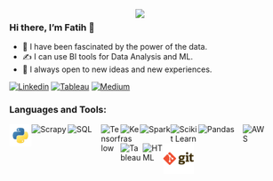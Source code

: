 ﻿<img src="https://github-readme-stats.vercel.app/api?username=fidanfatih&show_icons=true&theme=buefy" align='right' width="55%">

### Hi there, I’m Fatih 👋
- :100: I have been fascinated by the power of the data.
- :writing_hand: I can use BI tools for Data Analysis and ML.
- :handshake: I always open to new ideas and new experiences.


[![Linkedin](https://img.shields.io/badge/linkedin-%230077B5.svg?&style=for-the-badge&logo=linkedin&logoColor=white)]( https://www.linkedin.com/in/fatihfidan/)
[![Tableau](https://img.shields.io/badge/tableau-%2312100E.svg?&style=for-the-badge&logo=tableau&logoColor=orange)]( https://public.tableau.com/profile/fatih.fidan#!/)
[![Medium](https://img.shields.io/badge/medium-%2312100E.svg?&style=for-the-badge&logo=medium&logoColor=white)](https://medium.com/@fatihfidan)
<!--
**fidanfatih/ fidanfatih** is a ✨ _special_ ✨ repository because its `README.md` (this file) appears on your GitHub profile.

Here are some ideas to get you started:


- 💬 Ask me about anything that you want to learn

-->


### Languages and Tools:


<img align="left" alt="Python" width="40px" src="https://raw.githubusercontent.com/github/explore/80688e429a7d4ef2fca1e82350fe8e3517d3494d/topics/python/python.png"/>
<img align="left" alt="Scrapy" width="65px" src="https://miro.medium.com/max/688/1*N_SpRC3lO_Y0KeTlfH-WfA.png"/>
<img align="left" alt="SQL" width="60px" src="https://upload.wikimedia.org/wikipedia/commons/8/87/Sql_data_base_with_logo.png"/>
<img align="left" alt="Tensorflow" width="35px" src="https://upload.wikimedia.org/wikipedia/commons/thumb/2/2d/Tensorflow_logo.svg/1200px-Tensorflow_logo.svg.png"/>

<img align="left" alt="Keras" width="35px" src="https://upload.wikimedia.org/wikipedia/commons/thumb/a/ae/Keras_logo.svg/768px-Keras_logo.svg.png"/>

<img align="left" alt="Spark" width="55px" src="https://upload.wikimedia.org/wikipedia/commons/thumb/f/f3/Apache_Spark_logo.svg/582px-Apache_Spark_logo.svg.png"/>

<img align="left" alt="Scikit Learn" width="50px" src="https://encrypted-tbn0.gstatic.com/images?q=tbn:ANd9GcTWqe8229UE1DsRYR06QaKSop6cyWqcewXbXw&usqp=CAU" />

<img align="left" alt="Pandas" width="80px" src="https://upload.wikimedia.org/wikipedia/commons/thumb/e/ed/Pandas_logo.svg/1200px-Pandas_logo.svg.png"/>

<img align="left" alt="AWS" width="45px" src="https://upload.wikimedia.org/wikipedia/commons/thumb/9/93/Amazon_Web_Services_Logo.svg/768px-Amazon_Web_Services_Logo.svg.png"/>

<img align="left" alt="Tableau" width="40px" src="https://encrypted-tbn0.gstatic.com/images?q=tbn:ANd9GcQVw8Ka8GJ6Oqnjwdj47ZIPyFijvcLJgqKhfg&usqp=CAU" />

<img align="left" alt="HTML" width="37px" src="https://upload.wikimedia.org/wikipedia/commons/thumb/6/61/HTML5_logo_and_wordmark.svg/768px-HTML5_logo_and_wordmark.svg.png"/>


<img align="left" alt="Git" width="55px" src="https://raw.githubusercontent.com/github/explore/80688e429a7d4ef2fca1e82350fe8e3517d3494d/topics/git/git.png"/>


<br />
<br />

